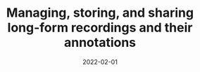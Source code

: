 ---
title: "Managing, storing, and sharing long-form recordings and their annotations"
collection: publications
paperurl: 'https://link.springer.com/10.1007/s10579-022-09579-3'
link: https://link.springer.com/10.1007/s10579-022-09579-3
type: publications
date: 2022-02-01
venue: 'Language Resources and Evaluation'
authors: <b>Gautheron L.</b>, Rochat N., Cristia A.
credit: 'Conceptualization, Software, Writing - Original Draft'
citation: ' Lucas Gautheron,  Nicolas Rochat,  Alejandrina Cristia, &quot;Managing, storing, and sharing long-form recordings and their annotations.&quot; Language Resources and Evaluation, 2022.'
---